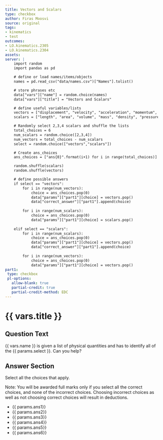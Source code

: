 ```yaml
---
title: Vectors and Scalars
type: checkbox
author: Firas Moosvi
source: original
tags:
- kinematics
- test
outcomes:
- LO.kinematics.2305
- LO.kinematics.2304
assets:
server: |
    import random
    import pandas as pd

    # define or load names/items/objects
    names = pd.read_csv("data/names.csv")["Names"].tolist()

    # store phrases etc
    data["vars"]["name"] = random.choice(names)
    data["vars"]["title"] = "Vectors and Scalars"

    # define useful variables/lists
    vectors = ["displacement", "velocity", "acceleration", "momentum", "force", "lift", "drag", "thurst", "weight"]
    scalars = ["length", "area", "volume", "mass", "density", "pressure", "temperature", "energy", "entropy", "work", "power"]

    # Randomly select 2,3,4 scalars and shuffle the lists
    total_choices = 6
    num_scalars = random.choice([2,3,4])
    num_vectors = total_choices - num_scalars
    select = random.choice(["vectors","scalars"])

    # Create ans_choices
    ans_choices = ["ans{0}".format(i+1) for i in range(total_choices)]

    random.shuffle(scalars)
    random.shuffle(vectors)

    # define possible answers
    if select == "vectors":
        for i in range(num_vectors):
            choice = ans_choices.pop(0)
            data["params"]["part1"][choice] = vectors.pop()
            data["correct_answer"]["part1"].append(choice)
            
        for i in range(num_scalars):
            choice = ans_choices.pop(0)
            data["params"]["part1"][choice] = scalars.pop()
            
    elif select == "scalars":
        for i in range(num_scalars):
            choice = ans_choices.pop(0)
            data["params"]["part1"][choice] = vectors.pop()
            data["correct_answer"]["part1"].append(choice)
            
        for i in range(num_vectors):
            choice = ans_choices.pop(0)
            data["params"]["part1"][choice] = vectors.pop()
part1:
 type: checkbox
 pl-options:
   allow-blank: true
   partial-credit: true
   partial-credit-method: EDC
---
```

# {{ vars.title }}

## Question Text

{{ vars.name }} is given a list of physical quantities and has to identify all of the {{ params.select }}. Can you help?

## Answer Section

Select all the choices that apply.

Note: You will be awarded full marks only if you select all the correct choices, and none of the incorrect choices. Choosing incorrect choices as well as not choosing correct choices will result in deductions.

- {{ params.ans1}} 
- {{ params.ans2}} 
- {{ params.ans3}} 
- {{ params.ans4}} 
- {{ params.ans5}} 
- {{ params.ans6}}